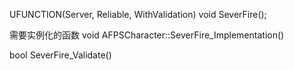 UFUNCTION(Server, Reliable, WithValidation)
void SeverFire();

需要实例化的函数
void AFPSCharacter::SeverFire_Implementation()

bool SeverFire_Validate()
